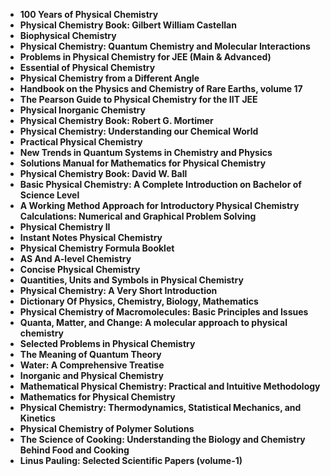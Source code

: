 <ul>
<li><b><a target="_blank" href="https://github.com/manjunath5496/Physical-Chemistry-Books/blob/master/phc(1).pdf" style="text-decoration:none;">100 Years of Physical Chemistry</a></b></li>
                                <li><b><a target="_blank" href="https://github.com/manjunath5496/Physical-Chemistry-Books/blob/master/phc(2).pdf" style="text-decoration:none;">Physical Chemistry Book: Gilbert William Castellan</a></b></li>
                                <li><b><a target="_blank" href="https://github.com/manjunath5496/Physical-Chemistry-Books/blob/master/phc(3).pdf" style="text-decoration:none;">Biophysical Chemistry</a></b></li>
 <li><b><a target="_blank" href="https://github.com/manjunath5496/Physical-Chemistry-Books/blob/master/phc(4).pdf" style="text-decoration:none;">Physical Chemistry: Quantum Chemistry and Molecular Interactions </a></b></li>                              
<li><b><a target="_blank" href="https://github.com/manjunath5496/Physical-Chemistry-Books/blob/master/phc(5).pdf" style="text-decoration:none;">Problems in Physical Chemistry for JEE (Main & Advanced) </a></b></li>
                                
 <li><b><a target="_blank" href="https://github.com/manjunath5496/Physical-Chemistry-Books/blob/master/phc(6).pdf" style="text-decoration:none;">Essential of Physical Chemistry</a></b></li>
                          
<li><b><a target="_blank" href="https://github.com/manjunath5496/Physical-Chemistry-Books/blob/master/phc(7).pdf" style="text-decoration:none;">Physical Chemistry from a Different Angle</a></b></li>
                                <li><b><a target="_blank" href="https://github.com/manjunath5496/Physical-Chemistry-Books/blob/master/phc(8).pdf" style="text-decoration:none;">Handbook on the Physics and Chemistry of Rare Earths, volume 17</a></b></li>
                                <li><b><a target="_blank" href="https://github.com/manjunath5496/Physical-Chemistry-Books/blob/master/phc(9).pdf" style="text-decoration:none;">The Pearson Guide to Physical Chemistry for the IIT JEE</a></b></li>
                                
<li><b><a target="_blank" href="https://github.com/manjunath5496/Physical-Chemistry-Books/blob/master/phc(10).pdf" style="text-decoration:none;">Physical Inorganic Chemistry</a></b></li>

<li><b><a target="_blank" href="https://github.com/manjunath5496/Physical-Chemistry-Books/blob/master/phc(11).pdf" style="text-decoration:none;">Physical Chemistry Book: Robert G. Mortimer</a></b></li>
                                <li><b><a target="_blank" href="https://github.com/manjunath5496/Physical-Chemistry-Books/blob/master/phc(12).pdf" style="text-decoration:none;">Physical Chemistry: Understanding our Chemical World</a></b></li>
                                <li><b><a target="_blank" href="https://github.com/manjunath5496/Physical-Chemistry-Books/blob/master/phc(13).pdf" style="text-decoration:none;">Practical Physical Chemistry</a></b></li>
 <li><b><a target="_blank" href="https://github.com/manjunath5496/Physical-Chemistry-Books/blob/master/phc(14).pdf" style="text-decoration:none;">New Trends in Quantum Systems in Chemistry and Physics</a></b></li>                              
<li><b><a target="_blank" href="https://github.com/manjunath5496/Physical-Chemistry-Books/blob/master/phc(15).pdf" style="text-decoration:none;">Solutions Manual for Mathematics for Physical Chemistry  </a></b></li>

<li><b><a target="_blank" href="https://github.com/manjunath5496/Physical-Chemistry-Books/blob/master/phc(16).pdf" style="text-decoration:none;">Physical Chemistry Book: David W. Ball</a></b></li>
 <li><b><a target="_blank" href="https://github.com/manjunath5496/Physical-Chemistry-Books/blob/master/phc(17).pdf" style="text-decoration:none;">Basic Physical Chemistry: A Complete Introduction on Bachelor of Science Level </a></b></li>                              
<li><b><a target="_blank" href="https://github.com/manjunath5496/Physical-Chemistry-Books/blob/master/phc(18).pdf" style="text-decoration:none;">A Working Method Approach for Introductory Physical Chemistry Calculations: Numerical and Graphical Problem Solving </a></b></li>

<li><b><a target="_blank" href="https://github.com/manjunath5496/Physical-Chemistry-Books/blob/master/phc(19).pdf" style="text-decoration:none;">Physical Chemistry II</a></b></li>
                                <li><b><a target="_blank" href="https://github.com/manjunath5496/Physical-Chemistry-Books/blob/master/phc(20).pdf" style="text-decoration:none;">Instant Notes Physical Chemistry</a></b></li>
                                <li><b><a target="_blank" href="https://github.com/manjunath5496/Physical-Chemistry-Books/blob/master/phc(21).pdf" style="text-decoration:none;">Physical Chemistry Formula Booklet</a></b></li>
 <li><b><a target="_blank" href="https://github.com/manjunath5496/Physical-Chemistry-Books/blob/master/phc(22).pdf" style="text-decoration:none;">AS And
A-level Chemistry </a></b></li>                              
<li><b><a target="_blank" href="https://github.com/manjunath5496/Physical-Chemistry-Books/blob/master/phc(23).pdf" style="text-decoration:none;"> Concise Physical Chemistry </a></b></li>
                                
 <li><b><a target="_blank" href="https://github.com/manjunath5496/Physical-Chemistry-Books/blob/master/phc(24).pdf" style="text-decoration:none;">Quantities, Units and Symbols in Physical Chemistry</a></b></li>
                          
<li><b><a target="_blank" href="https://github.com/manjunath5496/Physical-Chemistry-Books/blob/master/phc(25).pdf" style="text-decoration:none;">Physical Chemistry: A Very Short Introduction</a></b></li>
                                <li><b><a target="_blank" href="https://github.com/manjunath5496/Physical-Chemistry-Books/blob/master/phc(26).pdf" style="text-decoration:none;">Dictionary Of Physics, Chemistry, Biology, Mathematics</a></b></li>
                                <li><b><a target="_blank" href="https://github.com/manjunath5496/Physical-Chemistry-Books/blob/master/phc(27).pdf" style="text-decoration:none;">Physical Chemistry of Macromolecules: Basic Principles and Issues</a></b></li>
                                
<li><b><a target="_blank" href="https://github.com/manjunath5496/Physical-Chemistry-Books/blob/master/phc(28).pdf" style="text-decoration:none;">Quanta, Matter, and Change: A molecular approach to physical chemistry</a></b></li>

<li><b><a target="_blank" href="https://github.com/manjunath5496/Physical-Chemistry-Books/blob/master/phc(29).pdf" style="text-decoration:none;">Selected Problems in Physical Chemistry</a></b></li>
                                <li><b><a target="_blank" href="https://github.com/manjunath5496/Physical-Chemistry-Books/blob/master/phc(30).pdf" style="text-decoration:none;">The Meaning of Quantum Theory</a></b></li>
                                <li><b><a target="_blank" href="https://github.com/manjunath5496/Physical-Chemistry-Books/blob/master/phc(31).pdf" style="text-decoration:none;">Water: A Comprehensive Treatise</a></b></li>
 <li><b><a target="_blank" href="https://github.com/manjunath5496/Physical-Chemistry-Books/blob/master/phc(32).pdf" style="text-decoration:none;">Inorganic and Physical Chemistry</a></b></li>                              
<li><b><a target="_blank" href="https://github.com/manjunath5496/Physical-Chemistry-Books/blob/master/phc(33).pdf" style="text-decoration:none;">Mathematical Physical Chemistry: Practical and Intuitive Methodology </a></b></li>

<li><b><a target="_blank" href="https://github.com/manjunath5496/Physical-Chemistry-Books/blob/master/phc(34).pdf" style="text-decoration:none;">Mathematics
for Physical Chemistry</a></b></li>
 <li><b><a target="_blank" href="https://github.com/manjunath5496/Physical-Chemistry-Books/blob/master/phc(35).pdf" style="text-decoration:none;">Physical Chemistry: Thermodynamics, Statistical Mechanics, and Kinetics </a></b></li>                              
<li><b><a target="_blank" href="https://github.com/manjunath5496/Physical-Chemistry-Books/blob/master/phc(38).pdf" style="text-decoration:none;">Physical
Chemistry of Polymer Solutions </a></b></li>
<li><b><a target="_blank" href="https://github.com/manjunath5496/Physical-Chemistry-Books/blob/master/phc(39).pdf" style="text-decoration:none;">The Science of Cooking: Understanding the Biology and Chemistry Behind Food and Cooking </a></b></li>
<li><b><a target="_blank" href="https://github.com/manjunath5496/Physical-Chemistry-Books/blob/master/phc(40).pdf" style="text-decoration:none;">Linus Pauling: Selected Scientific Papers (volume-1)  </a></b></li>

                                
 
</ul>
